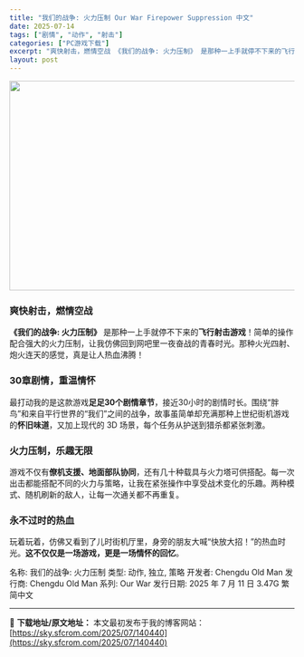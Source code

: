 ```yaml
---
title: "我们的战争: 火力压制 Our War Firepower Suppression 中文"
date: 2025-07-14
tags: ["剧情", "动作", "射击"]
categories: ["PC游戏下载"]
excerpt: "爽快射击，燃情空战 《我们的战争: 火力压制》 是那种一上手就停不下来的飞行射击游戏！简单的操作配合强大的火力压制，让我仿佛回到网吧里一夜奋战的青春时光。那种火光四射、炮火连天的感觉，真是让人热血沸腾！ 30章剧情，重温情怀 最打动我的是这款游戏足足30个剧情章节，接近30小时的剧情时长。围绕“胖鸟&hellip;"
layout: post
---
```


<img class="aligncenter size-full wp-image-140441" src="https://sky.sfcrom.com/wp-content/uploads/2025/07/2025071400315383.webp" alt="" width="660" height="370" />
<h3 data-start="0" data-end="19"><strong data-start="4" data-end="17">爽快射击，燃情空战</strong></h3>
<p data-start="20" data-end="119"><strong data-start="20" data-end="37">《我们的战争: 火力压制》</strong> 是那种一上手就停不下来的<strong data-start="50" data-end="60">飞行射击游戏</strong>！简单的操作配合强大的火力压制，让我仿佛回到网吧里一夜奋战的青春时光。那种火光四射、炮火连天的感觉，真是让人热血沸腾！</p>

<h3 data-start="121" data-end="141"><strong data-start="125" data-end="139">30章剧情，重温情怀</strong></h3>
<p data-start="142" data-end="258">最打动我的是这款游戏<strong data-start="152" data-end="165">足足30个剧情章节</strong>，接近30小时的剧情时长。围绕“胖鸟”和来自平行世界的“我们”之间的战争，故事虽简单却充满那种上世纪街机游戏的<strong data-start="220" data-end="228">怀旧味道</strong>，又加上现代的 3D 场景，每个任务从护送到猎杀都紧张刺激。</p>

<h3 data-start="260" data-end="279"><strong data-start="264" data-end="277">火力压制，乐趣无限</strong></h3>
<p data-start="280" data-end="378">游戏不仅有<strong data-start="285" data-end="300">僚机支援、地面部队协同</strong>，还有几十种载具与火力塔可供搭配。每一次出击都能搭配不同的火力与策略，让我在紧张操作中享受战术变化的乐趣。两种模式、随机刷新的敌人，让每一次通关都不再重复。</p>

<h3 data-start="380" data-end="397"><strong data-start="384" data-end="395">永不过时的热血</strong></h3>
<p data-start="398" data-end="460">玩着玩着，仿佛又看到了儿时街机厅里，身旁的朋友大喊“快放大招！”的热血时光。<strong data-start="436" data-end="459">这不仅仅是一场游戏，更是一场情怀的回忆</strong>。</p>
名称: 我们的战争: 火力压制
类型: 动作, 独立, 策略
开发者: Chengdu Old Man
发行商: Chengdu Old Man
系列: Our War
发行日期: 2025 年 7 月 11 日
3.47G
繁简中文

---
📖 **下载地址/原文地址：** 本文最初发布于我的博客网站：[https://sky.sfcrom.com/2025/07/140440](https://sky.sfcrom.com/2025/07/140440)
